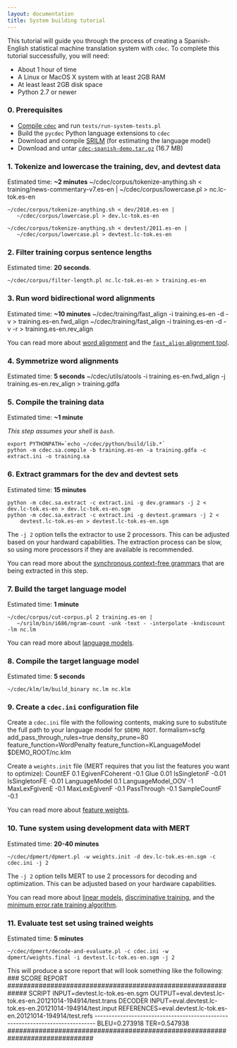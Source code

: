 ```yaml
---
layout: documentation
title: System building tutorial
---
```

This tutorial will guide you through the process of creating a Spanish-English statistical machine translation system with `cdec`. To complete this tutorial successfully, you will need:

 - About 1 hour of time
 - A Linux or MacOS X system with at least 2GB RAM
 - At least least 2GB disk space
 - Python 2.7 or newer

### 0. Prerequisites

 - [Compile `cdec`](compiling.html) and run `tests/run-system-tests.pl`
 - Build the `pycdec` Python language extensions to `cdec`
 - Download and compile [SRILM](http://www.speech.sri.com/projects/srilm/download.html) (for estimating the language model)
 - Download and untar [`cdec-spanish-demo.tar.gz`](http://data.cdec-decoder.org/cdec-spanish-demo.tar.gz) (16.7 MB)

### 1. Tokenize and lowercase the training, dev, and devtest data
Estimated time: **~2 minutes**
    ~/cdec/corpus/tokenize-anything.sh < training/news-commentary-v7.es-en |
       ~/cdec/corpus/lowercase.pl > nc.lc-tok.es-en

    ~/cdec/corpus/tokenize-anything.sh < dev/2010.es-en |
       ~/cdec/corpus/lowercase.pl > dev.lc-tok.es-en

    ~/cdec/corpus/tokenize-anything.sh < devtest/2011.es-en |
       ~/cdec/corpus/lowercase.pl > devtest.lc-tok.es-en

### 2. Filter training corpus sentence lengths
Estimated time: **20 seconds**.

    ~/cdec/corpus/filter-length.pl nc.lc-tok.es-en > training.es-en

### 3. Run word bidirectional word alignments
Estimated time: **~10 minutes**
    ~/cdec/training/fast_align -i training.es-en -d -v > training.es-en.fwd_align
    ~/cdec/training/fast_align -i training.es-en -d -v -r > training.es-en.rev_align

You can read more about [word alignment](/concepts/alignment.html) and the [`fast_align` alignment tool](fast_align.html).

### 4. Symmetrize word alignments
Estimated time: **5 seconds**
    ~/cdec/utils/atools -i training.es-en.fwd_align -j training.es-en.rev_align > training.gdfa

### 5. Compile the training data
Estimated time: **~1 minute**

*This step assumes your shell is `bash`*.

    export PYTHONPATH=`echo ~/cdec/python/build/lib.*`
    python -m cdec.sa.compile -b training.es-en -a training.gdfa -c extract.ini -o training.sa

### 6. Extract grammars for the dev and devtest sets
Estimated time: **15 minutes**

    python -m cdec.sa.extract -c extract.ini -g dev.grammars -j 2 < dev.lc-tok.es-en > dev.lc-tok.es-en.sgm
    python -m cdec.sa.extract -c extract.ini -g devtest.grammars -j 2 <
        devtest.lc-tok.es-en > devtest.lc-tok.es-en.sgm
The `-j 2` option tells the extractor to use 2 processors. This can be adjusted based on your hardward capabilities. The extraction process can be slow, so using more processors if they are available is recommended.

You can read more about the [synchronous context-free grammars](/concepts/scfgs.html) that are being extracted in this step.

### 7. Build the target language model
Estimated time: **1 minute**

    ~/cdec/corpus/cut-corpus.pl 2 training.es-en |
       ~/srilm/bin/i686/ngram-count -unk -text - -interpolate -kndiscount -lm nc.lm

You can read more about [language models](/concepts/language-models.html).

### 8. Compile the target language model
Estimated time: **5 seconds**

    ~/cdec/klm/lm/build_binary nc.lm nc.klm

### 9. Create a `cdec.ini` configuration file

Create a `cdec.ini` file with the following contents, making sure to substitute the full path to your language model for `$DEMO_ROOT`.
    formalism=scfg
    add_pass_through_rules=true
    density_prune=80
    feature_function=WordPenalty
    feature_function=KLanguageModel $DEMO_ROOT/nc.klm

Create a `weights.init` file (MERT requires that you list the features you want to optimize):
    CountEF 0.1
    EgivenFCoherent -0.1
    Glue 0.01
    IsSingletonF -0.01
    IsSingletonFE -0.01
    LanguageModel 0.1
    LanguageModel_OOV -1
    MaxLexFgivenE -0.1
    MaxLexEgivenF -0.1
    PassThrough -0.1
    SampleCountF -0.1

You can read more about [feature weights](/concepts/weights.html).

### 10. Tune system using development data with MERT
Estimated time: **20-40 minutes**

    ~/cdec/dpmert/dpmert.pl -w weights.init -d dev.lc-tok.es-en.sgm -c cdec.ini -j 2

The `-j 2` option tells MERT to use 2 processors for decoding and optimization. This can be adjusted based on your hardware capabilities.

You can read more about [linear models](/concepts/linear-models.html), [discriminative training](/concepts/training.html), and the [minimum error rate training algorithm](/documentation/mert.html).

### 11. Evaluate test set using trained weights
Estimated time: **5 minutes**

    ~/cdec/dpmert/decode-and-evaluate.pl -c cdec.ini -w dpmert/weights.final -i devtest.lc-tok.es-en.sgm -j 2


This will produce a score report that will look something like the following:
    ### SCORE REPORT #############################################################
      SCRIPT INPUT=devtest.lc-tok.es-en.sgm
            OUTPUT=eval.devtest.lc-tok.es-en.20121014-194914/test.trans
     DECODER INPUT=eval.devtest.lc-tok.es-en.20121014-194914/test.input
        REFERENCES=eval.devtest.lc-tok.es-en.20121014-194914/test.refs
    ------------------------------------------------------------------------------
              BLEU=0.273918
               TER=0.547938
    ##############################################################################

